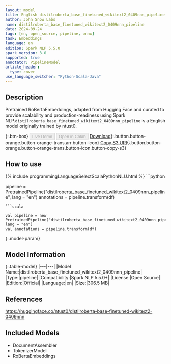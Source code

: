 ```yaml
---
layout: model
title: English distilroberta_base_finetuned_wikitext2_0409nnn_pipeline pipeline RoBertaEmbeddings from ntust0
author: John Snow Labs
name: distilroberta_base_finetuned_wikitext2_0409nnn_pipeline
date: 2024-09-24
tags: [en, open_source, pipeline, onnx]
task: Embeddings
language: en
edition: Spark NLP 5.5.0
spark_version: 3.0
supported: true
annotator: PipelineModel
article_header:
  type: cover
use_language_switcher: "Python-Scala-Java"
---
```


## Description

Pretrained RoBertaEmbeddings, adapted from Hugging Face and curated to provide scalability and production-readiness using Spark NLP.`distilroberta_base_finetuned_wikitext2_0409nnn_pipeline` is a English model originally trained by ntust0.

{:.btn-box}
<button class="button button-orange" disabled>Live Demo</button>
<button class="button button-orange" disabled>Open in Colab</button>
[Download](https://s3.amazonaws.com/auxdata.johnsnowlabs.com/public/models/distilroberta_base_finetuned_wikitext2_0409nnn_pipeline_en_5.5.0_3.0_1727168803569.zip){:.button.button-orange.button-orange-trans.arr.button-icon}
[Copy S3 URI](s3://auxdata.johnsnowlabs.com/public/models/distilroberta_base_finetuned_wikitext2_0409nnn_pipeline_en_5.5.0_3.0_1727168803569.zip){:.button.button-orange.button-orange-trans.button-icon.button-copy-s3}

## How to use



<div class="tabs-box" markdown="1">
{% include programmingLanguageSelectScalaPythonNLU.html %}
```python

pipeline = PretrainedPipeline("distilroberta_base_finetuned_wikitext2_0409nnn_pipeline", lang = "en")
annotations =  pipeline.transform(df)   

```
```scala

val pipeline = new PretrainedPipeline("distilroberta_base_finetuned_wikitext2_0409nnn_pipeline", lang = "en")
val annotations = pipeline.transform(df)

```
</div>

{:.model-param}
## Model Information

{:.table-model}
|---|---|
|Model Name:|distilroberta_base_finetuned_wikitext2_0409nnn_pipeline|
|Type:|pipeline|
|Compatibility:|Spark NLP 5.5.0+|
|License:|Open Source|
|Edition:|Official|
|Language:|en|
|Size:|306.5 MB|

## References

https://huggingface.co/ntust0/distilroberta-base-finetuned-wikitext2-0409nnn

## Included Models

- DocumentAssembler
- TokenizerModel
- RoBertaEmbeddings